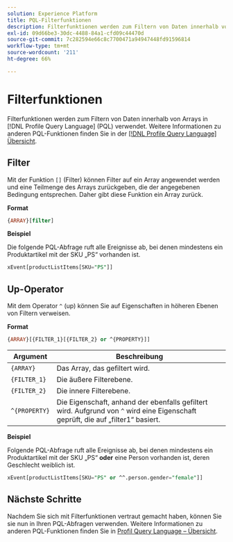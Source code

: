 ```yaml
---
solution: Experience Platform
title: PQL-Filterfunktionen
description: Filterfunktionen werden zum Filtern von Daten innerhalb von Arrays in Profile Query Language (PQL) verwendet.
exl-id: 09d66be3-30dc-4488-84a1-cfd09c44470d
source-git-commit: 7c282594e66c8c7700471a94947448fd91596814
workflow-type: tm+mt
source-wordcount: '211'
ht-degree: 66%

---
```


# Filterfunktionen

Filterfunktionen werden zum Filtern von Daten innerhalb von Arrays in [!DNL Profile Query Language] (PQL) verwendet. Weitere Informationen zu anderen PQL-Funktionen finden Sie in der [[!DNL Profile Query Language] Übersicht](./overview.md).

## Filter

Mit der Funktion `[]` (Filter) können Filter auf ein Array angewendet werden und eine Teilmenge des Arrays zurückgeben, die der angegebenen Bedingung entsprechen. Daher gibt diese Funktion ein Array zurück.

**Format**

```sql
{ARRAY}[filter]
```

**Beispiel**

Die folgende PQL-Abfrage ruft alle Ereignisse ab, bei denen mindestens ein Produktartikel mit der SKU „PS“ vorhanden ist.

```sql
xEvent[productListItems[SKU="PS"]]
```

## Up-Operator

Mit dem Operator `^` (up) können Sie auf Eigenschaften in höheren Ebenen von Filtern verweisen.

**Format**

```sql
{ARRAY}[{FILTER_1}[{FILTER_2} or ^{PROPERTY}]]
```

| Argument | Beschreibung |
| -------- | ----------- |
| `{ARRAY}` | Das Array, das gefiltert wird. |
| `{FILTER_1}` | Die äußere Filterebene. |
| `{FILTER_2}` | Die innere Filterebene. |
| `^{PROPERTY}` | Die Eigenschaft, anhand der ebenfalls gefiltert wird. Aufgrund von `^` wird eine Eigenschaft geprüft, die auf „filter1“ basiert. |

**Beispiel**

Folgende PQL-Abfrage ruft alle Ereignisse ab, bei denen mindestens ein Produktartikel mit der SKU „PS“ **oder** eine Person vorhanden ist, deren Geschlecht weiblich ist.

```sql
xEvent[productListItems[SKU="PS" or ^^.person.gender="female"]]
```

## Nächste Schritte

Nachdem Sie sich mit Filterfunktionen vertraut gemacht haben, können Sie sie nun in Ihren PQL-Abfragen verwenden. Weitere Informationen zu anderen PQL-Funktionen finden Sie in [Profil Query Language – Übersicht](./overview.md).
